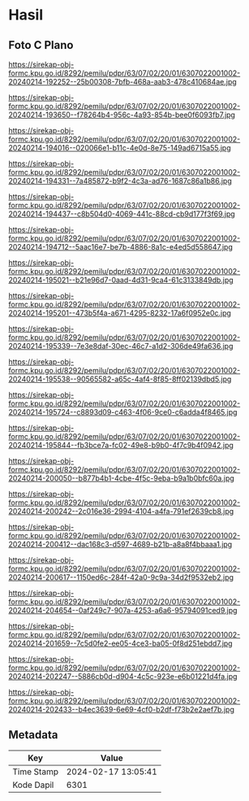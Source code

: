# Hasil

## Foto C Plano

https://sirekap-obj-formc.kpu.go.id/8292/pemilu/pdpr/63/07/02/20/01/6307022001002-20240214-192252--25b00308-7bfb-468a-aab3-478c410684ae.jpg

https://sirekap-obj-formc.kpu.go.id/8292/pemilu/pdpr/63/07/02/20/01/6307022001002-20240214-193650--f78264b4-956c-4a93-854b-bee0f6093fb7.jpg

https://sirekap-obj-formc.kpu.go.id/8292/pemilu/pdpr/63/07/02/20/01/6307022001002-20240214-194016--020066e1-b11c-4e0d-8e75-149ad6715a55.jpg

https://sirekap-obj-formc.kpu.go.id/8292/pemilu/pdpr/63/07/02/20/01/6307022001002-20240214-194331--7a485872-b9f2-4c3a-ad76-1687c86a1b86.jpg

https://sirekap-obj-formc.kpu.go.id/8292/pemilu/pdpr/63/07/02/20/01/6307022001002-20240214-194437--c8b504d0-4069-441c-88cd-cb9d177f3f69.jpg

https://sirekap-obj-formc.kpu.go.id/8292/pemilu/pdpr/63/07/02/20/01/6307022001002-20240214-194712--5aac16e7-be7b-4886-8a1c-e4ed5d558647.jpg

https://sirekap-obj-formc.kpu.go.id/8292/pemilu/pdpr/63/07/02/20/01/6307022001002-20240214-195021--b21e96d7-0aad-4d31-9ca4-61c3133849db.jpg

https://sirekap-obj-formc.kpu.go.id/8292/pemilu/pdpr/63/07/02/20/01/6307022001002-20240214-195201--473b5f4a-a671-4295-8232-17a6f0952e0c.jpg

https://sirekap-obj-formc.kpu.go.id/8292/pemilu/pdpr/63/07/02/20/01/6307022001002-20240214-195339--7e3e8daf-30ec-46c7-a1d2-306de49fa636.jpg

https://sirekap-obj-formc.kpu.go.id/8292/pemilu/pdpr/63/07/02/20/01/6307022001002-20240214-195538--90565582-a65c-4af4-8f85-8ff02139dbd5.jpg

https://sirekap-obj-formc.kpu.go.id/8292/pemilu/pdpr/63/07/02/20/01/6307022001002-20240214-195724--c8893d09-c463-4f06-9ce0-c6adda4f8465.jpg

https://sirekap-obj-formc.kpu.go.id/8292/pemilu/pdpr/63/07/02/20/01/6307022001002-20240214-195844--fb3bce7a-fc02-49e8-b9b0-4f7c9b4f0942.jpg

https://sirekap-obj-formc.kpu.go.id/8292/pemilu/pdpr/63/07/02/20/01/6307022001002-20240214-200050--b877b4b1-4cbe-4f5c-9eba-b9a1b0bfc60a.jpg

https://sirekap-obj-formc.kpu.go.id/8292/pemilu/pdpr/63/07/02/20/01/6307022001002-20240214-200242--2c016e36-2994-4104-a4fa-791ef2639cb8.jpg

https://sirekap-obj-formc.kpu.go.id/8292/pemilu/pdpr/63/07/02/20/01/6307022001002-20240214-200412--dac168c3-d597-4689-b21b-a8a8f4bbaaa1.jpg

https://sirekap-obj-formc.kpu.go.id/8292/pemilu/pdpr/63/07/02/20/01/6307022001002-20240214-200617--1150ed6c-284f-42a0-9c9a-34d2f9532eb2.jpg

https://sirekap-obj-formc.kpu.go.id/8292/pemilu/pdpr/63/07/02/20/01/6307022001002-20240214-204654--0af249c7-907a-4253-a6a6-95794091ced9.jpg

https://sirekap-obj-formc.kpu.go.id/8292/pemilu/pdpr/63/07/02/20/01/6307022001002-20240214-201659--7c5d0fe2-ee05-4ce3-ba05-0f8d251ebdd7.jpg

https://sirekap-obj-formc.kpu.go.id/8292/pemilu/pdpr/63/07/02/20/01/6307022001002-20240214-202247--5886cb0d-d904-4c5c-923e-e6b01221d4fa.jpg

https://sirekap-obj-formc.kpu.go.id/8292/pemilu/pdpr/63/07/02/20/01/6307022001002-20240214-202433--b4ec3639-6e69-4cf0-b2df-f73b2e2aef7b.jpg


## Metadata

| Key        | Value               |
| ---------- | ------------------- |
| Time Stamp | 2024-02-17 13:05:41 |
| Kode Dapil | 6301                |



